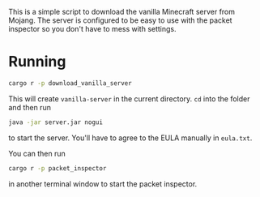 This is a simple script to download the vanilla Minecraft server from Mojang.
The server is configured to be easy to use with the packet inspector so you don't have to mess with settings.

# Running

```bash
cargo r -p download_vanilla_server
```

This will create `vanilla-server` in the current directory. `cd` into the folder and then run

```bash
java -jar server.jar nogui
```

to start the server. You'll have to agree to the EULA manually in `eula.txt`.

You can then run

```bash
cargo r -p packet_inspector
```

in another terminal window to start the packet inspector.
